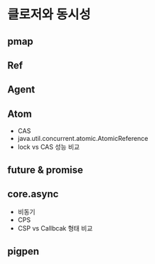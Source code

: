 # 클로저와 동시성

## pmap

## Ref

## Agent

## Atom

- CAS
- java.util.concurrent.atomic.AtomicReference
- lock vs CAS 성능 비교

## future & promise

## core.async

- 비동기
- CPS
- CSP vs Callbcak 형태 비교

## pigpen
